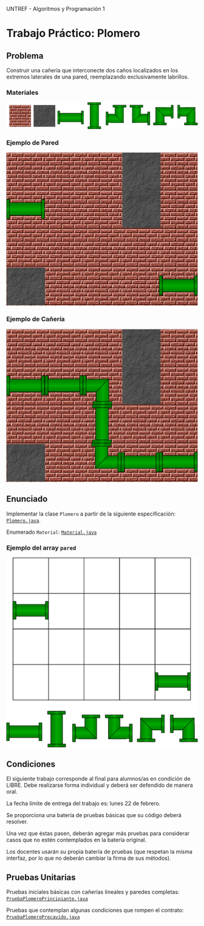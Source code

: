 UNTREF - Algoritmos y Programación 1

# Trabajo Práctico: Plomero 

## Problema

Construir una cañería que interconecte dos caños localizados en los extremos laterales de una pared,
reemplazando exclusivamente labrillos.

### Materiales

![Materiales](./img/materiales.png)

### Ejemplo de Pared

![Ejemplo de Pared](./img/ejemplo-pared.png)

### Ejemplo de Cañería

![Ejemplo de Cañería](./img/ejemplo-canieria.png)

## Enunciado

Implementar la clase `Plomero` a partir de la siguiente especificación: [`Plomero.java`](./src/plomeria/Plomero.java).

Enumerado `Material`: [`Material.java`](./src/plomeria/Material.java)

### Ejemplo del array `pared`

![Ejemplo de array pared](./img/ejemplo-array-pared.png)

## Condiciones

El siguiente trabajo corresponde al final para alumnos/as en condición de LIBRE. 
Debe realizarse forma individual y deberá ser defendido de manera oral.

La fecha límite de entrega del trabajo es: lunes 22 de febrero. 

Se proporciona una batería de pruebas básicas que su código deberá resolver.
 
Una vez que éstas pasen, deberán agregar más pruebas para considerar casos que no 
estén contemplados en la batería original.

Los docentes usarán su propia batería de pruebas (que respetan la misma interfaz, 
por lo que no deberán cambiar la firma de sus métodos).


## Pruebas Unitarias

Pruebas iniciales básicas con cañerías lineales y paredes completas: [`PruebaPlomeroPrincipiante.java`](./src/plomeria/PruebaPlomeroPrincipiante.java)

Pruebas que contemplan algunas condiciones que rompen el contrato: [`PruebaPlomeroPrecavido.java`](./src/plomeria/PruebaPlomeroPrecavido.java)

